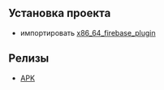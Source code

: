 ﻿## Установка проекта
- импортировать [x86_64_firebase_plugin](https://github.com/Slaesh-26/firebase-demo/releases/tag/v1.0.0)
## Релизы
  - [APK](https://github.com/Slaesh-26/firebase-demo/releases/tag/v0.1.0)